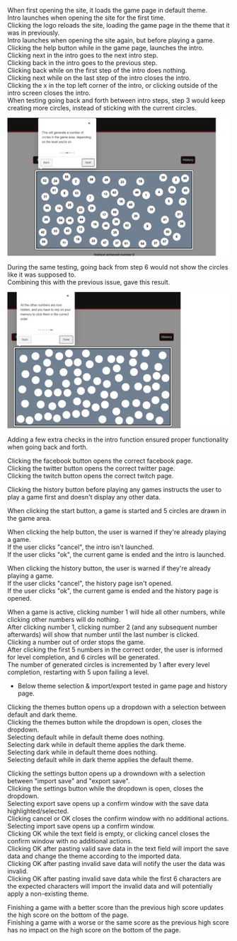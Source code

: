 <!-- Functional Testing -->

When first opening the site, it loads the game page in default theme.  
Intro launches when opening the site for the first time.  
Clicking the logo reloads the site, loading the game page in the theme that it was in previously.  
Intro launches when opening the site again, but before playing a game.  
Clicking the help button while in the game page, launches the intro.  
Clicking next in the intro goes to the next intro step.  
Clicking back in the intro goes to the previous step.  
Clicking back while on the first step of the intro does nothing.  
Clicking next while on the last step of the intro closes the intro.  
Clicking the x in the top left corner of the intro, or clicking outside of the intro screen closes the intro.  
When testing going back and forth between intro steps, step 3 would keep creating more circles, instead of sticking with the current circles.  
  
![Intro-repetition issue](https://github.com/lavadax/MS2-Monkey-Brain/blob/master/documentation/Intro-repetition.png)  
  
During the same testing, going back from step 6 would not show the circles like it was supposed to.  
Combining this with the previous issue, gave this result.  
  
![Intro-hidden issue](https://github.com/lavadax/MS2-Monkey-Brain/blob/master/documentation/Intro-hidden.png)  
  
Adding a few extra checks in the intro function ensured proper functionality when going back and forth.  
  
Clicking the facebook button opens the correct facebook page.  
Clicking the twitter button opens the correct twitter page.  
Clicking the twitch button opens the correct twitch page.
  
Clicking the history button before playing any games instructs the user to play a game first and doesn't display any other data.  
  
When clicking the start button, a game is started and 5 circles are drawn in the game area.  
  
When clicking the help button, the user is warned if they're already playing a game.  
If the user clicks "cancel", the intro isn't launched.  
If the user clicks "ok", the current game is ended and the intro is launched.  

When clicking the history button, the user is warned if they're already playing a game.  
If the user clicks "cancel", the history page isn't opened.  
If the user clicks "ok", the current game is ended and the history page is opened.  
  
When a game is active, clicking number 1 will hide all other numbers, while clicking other numbers will do nothing.  
After clicking number 1, clicking number 2 (and any subsequent number afterwards) will show that number until the last number is clicked.  
Clicking a number out of order stops the game.  
After clicking the first 5 numbers in the correct order, the user is informed for level completion, and 6 circles will be generated.  
The number of generated circles is incremented by 1 after every level completion, restarting with 5 upon failing a level.  
  
* Below theme selection & import/export tested in game page and history page.  

Clicking the themes button opens up a dropdown with a selection between default and dark theme.  
Clicking the themes button while the dropdown is open, closes the dropdown.  
Selecting default while in default theme does nothing.  
Selecting dark while in default theme applies the dark theme.  
Selecting dark while in default theme does nothing.  
Selecting default while in dark theme applies the default theme.  
  
Clicking the settings button opens up a drowndown with a selection between "import save" and "export save".  
Clicking the settings button while the dropdown is open, closes the dropdown.  
Selecting export save opens up a confirm window with the save data highlighted/selected.  
Clicking cancel or OK closes the confirm window with no additional actions.  
Selecting import save opens up a confirm window.  
Clicking OK while the text field is empty, or clicking cancel closes the confirm window with no additional actions.  
Clicking OK after pasting valid save data in the text field will import the save data and change the theme according to the imported data.  
Clicking OK after pasting invalid save data will notify the user the data was invalid.  
Clicking OK after pasting invalid save data while the first 6 characters are the expected characters will import the invalid data and will potentially apply a non-existing theme.  
  
Finishing a game with a better score than the previous high score updates the high score on the bottom of the page.  
Finishing a game with a worse or the same score as the previous high score has no impact on the high score on the bottom of the page.  
  
<!-- TODO add functional testing of history page with example import data -->